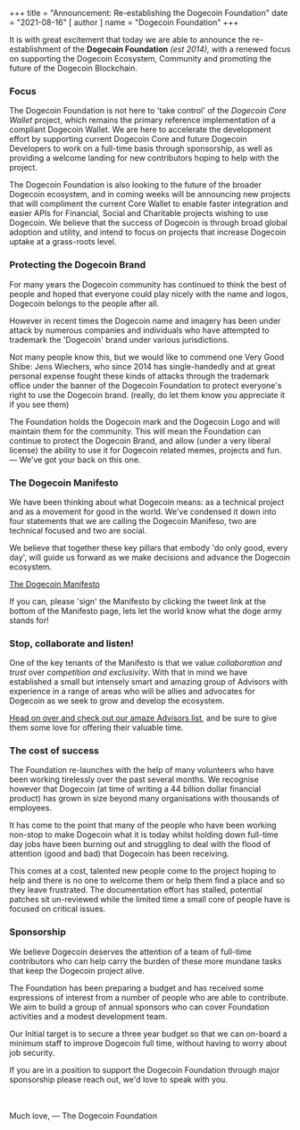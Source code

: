 +++
title = "Announcement: Re-establishing the Dogecoin Foundation"
date = "2021-08-16"
[ author ]
  name = "Dogecoin Foundation"
+++


It is with great excitement that today we are able to announce the re-establishment of the **Dogecoin Foundation** *(est 2014),* with a renewed focus on supporting the Dogecoin Ecosystem, Community and promoting the future of the Dogecoin Blockchain. 

### Focus

The Dogecoin Foundation is not here to 'take control' of the *Dogecoin Core Wallet* project, which remains the primary reference implementation of a compliant Dogecoin Wallet.  We are here to accelerate the development effort by supporting current Dogecoin Core and future Dogecoin Developers to work on a full-time basis through sponsorship, as well as providing a welcome landing for new contributors hoping to help with the project. 

The Dogecoin Foundation is also looking to the future of the broader Dogecoin ecosystem, and in coming weeks will be announcing new projects that will compliment the current Core Wallet to enable faster integration and easier APIs for Financial, Social and Charitable projects wishing to use Dogecoin. We believe that the success of Dogecoin is through broad global adoption and utility, and intend to focus on projects that increase Dogecoin uptake at a grass-roots level.

### Protecting the Dogecoin Brand

For many years the Dogecoin community has continued to think the best of people and hoped that everyone could play nicely with the name and logos,  Dogecoin belongs to the people after all. 

However in recent times the Dogecoin name and imagery has been under attack by numerous companies and individuals who have attempted to trademark the 'Dogecoin' brand under various jurisdictions. 

Not many people know this, but we would like to commend one Very Good Shibe: Jens Wiechers, who since 2014 has single-handedly and at great personal expense fought these kinds of attacks through the trademark office under the banner of the Dogecoin Foundation to protect everyone's right to use the Dogecoin brand. (really, do let them know you appreciate it if you see them)

The Foundation holds the Dogecoin mark and the Dogecoin Logo and will maintain them for the community. This will mean the Foundation can continue to protect the Dogecoin Brand, and allow (under a very liberal license) the ability to use it for Dogecoin related memes, projects and fun. — We've got your back on this one.  


### The Dogecoin Manifesto

We have been thinking about what Dogecoin means: as a technical project and as a movement for good in the world. We've condensed it down into four statements that we are calling the Dogecoin Manifeso, two are technical focused and two are social. 

We believe that together these key pillars that embody 'do only good, every day', will guide us forward as we make decisions and advance the Dogecoin ecosystem. 

[The Dogecoin Manifesto](/manifesto)

If you can, please 'sign' the Manifesto by clicking the tweet link at the bottom of the Manifesto page, lets let the world know what the doge army stands for! 

### Stop, collaborate and listen!

One of the key tenants of the Manifesto is that we value _collaboration and trust_ over _competition and exclusivity_. With that in mind we have established a small but intensely smart and amazing group of Advisors with experience in a range of areas who will be allies and advocates for Dogecoin as we seek to grow and develop the ecosystem. 

[Head on over and check out our amaze Advisors list](/about), and be sure to give them some love for offering their valuable time.

### The cost of success

The Foundation re-launches with the help of many volunteers who have been working tirelessly over the past several months. We recognise however that Dogecoin (at time of writing a 44 billion dollar financial product) has grown in size beyond many organisations with thousands of employees. 

It has come to the point that many of the people who have been working non-stop to make Dogecoin what it is today whilst holding down full-time day jobs have been burning out and struggling to deal with the flood of attention (good and bad) that Dogecoin has been receiving. 

This comes at a cost, talented new people come to the project hoping to help and there is no one to welcome them or help them find a place and so they leave frustrated. The documentation effort has stalled, potential patches sit un-reviewed while the limited time a small core of people have is focused on critical issues.

### Sponsorship

We believe Dogecoin deserves the attention of a team of full-time contributors who can help carry the burden of these more mundane tasks that keep the Dogecoin project alive. 

The Foundation has been preparing a budget and has received some expressions of interest from a number of people who are able to contribute. We aim to build a group of annual sponsors who can cover Foundation activities and a modest development team. 

Our Initial target is to secure a three year budget so that we can on-board a minimum staff to improve Dogecoin full time, without having to worry about job security.

If you are in a position to support the Dogecoin Foundation through major sponsorship please reach out, we'd love to speak with you.

</br></br>
Much love,  — The Dogecoin Foundation
</br></br>
